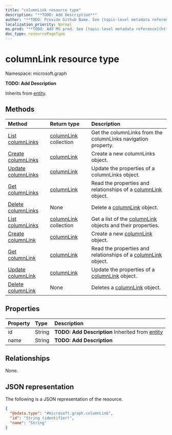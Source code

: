 ```yaml
---
title: "columnLink resource type"
description: "**TODO: Add Description**"
author: "**TODO: Provide Github Name. See [topic-level metadata reference](https://msgo.azurewebsites.net/add/document/guidelines/metadata.html#topic-level-metadata)**"
localization_priority: Normal
ms.prod: "**TODO: Add MS prod. See [topic-level metadata reference](https://msgo.azurewebsites.net/add/document/guidelines/metadata.html#topic-level-metadata)**"
doc_type: resourcePageType
---
```


# columnLink resource type

Namespace: microsoft.graph

**TODO: Add Description**


Inherits from [entity](../resources/entity.md).

## Methods
|Method|Return type|Description|
|:---|:---|:---|
|[List columnLinks](../api/contenttype-list-columnlinks.md)|[columnLink](../resources/columnlink.md) collection|Get the columnLinks from the columnLinks navigation property.|
|[Create columnLinks](../api/contenttype-post-columnlinks.md)|[columnLink](../resources/columnlink.md)|Create a new columnLinks object.|
|[Update columnLinks](../api/contenttype-update-columnlinks.md)|[columnLink](../resources/columnlink.md)|Update the properties of a columnLinks object.|
|[Get columnLinks](../api/contenttype-get-columnlink.md)|[columnLink](../resources/columnlink.md)|Read the properties and relationships of a [columnLink](../resources/columnlink.md) object.|
|[Delete columnLinks](../api/contenttype-delete-columnlinks.md)|None|Delete a [columnLink](../resources/columnlink.md) object.|
|[List columnLinks](../api/columnlink-list.md)|[columnLink](../resources/columnlink.md) collection|Get a list of the [columnLink](../resources/columnlink.md) objects and their properties.|
|[Create columnLink](../api/columnlink-create.md)|[columnLink](../resources/columnlink.md)|Create a new [columnLink](../resources/columnlink.md) object.|
|[Get columnLink](../api/columnlink-get.md)|[columnLink](../resources/columnlink.md)|Read the properties and relationships of a [columnLink](../resources/columnlink.md) object.|
|[Update columnLink](../api/columnlink-update.md)|[columnLink](../resources/columnlink.md)|Update the properties of a [columnLink](../resources/columnlink.md) object.|
|[Delete columnLink](../api/columnlink-delete.md)|None|Deletes a [columnLink](../resources/columnlink.md) object.|

## Properties
|Property|Type|Description|
|:---|:---|:---|
|id|String|**TODO: Add Description** Inherited from [entity](../resources/entity.md)|
|name|String|**TODO: Add Description**|

## Relationships
None.

## JSON representation
The following is a JSON representation of the resource.
<!-- {
  "blockType": "resource",
  "keyProperty": "id",
  "@odata.type": "microsoft.graph.columnLink",
  "baseType": "microsoft.graph.entity",
  "openType": false
}
-->
``` json
{
  "@odata.type": "#microsoft.graph.columnLink",
  "id": "String (identifier)",
  "name": "String"
}
```

